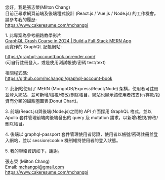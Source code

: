 您好，我是張志榮(Milton Chang)  
目前正尋求網頁前端及後端程式設計 (React.js / Vue.js / Node.js) 的工作機會。  
請參考我的履歷:  
https://www.cakeresume.com/mchangpi

1\. 此專案為參考網路教學影片  
<a href="https://www.youtube.com/watch?v=Vr-QHtbmd38" target="_blank">GraphQL Crash Course in 2024 | Build a Full Stack MERN App</a>  
而實作的 GraphQL 記帳網站:

https://graphql-accountbook.onrender.com/  
(可自行註冊登入，或是使用測試帳號/密碼 test/text)

相關程式碼:  
https://github.com/mchangpi/graphql-account-book

2\. 此網站使用了 MERN (MongoDB/Express/React/Node) 架構，使用者可註冊並登入網站，並可新增/檢視/修改/刪除帳目，網站也顯示該使用者按支付/存款/投資而分類的甜甜圈圖表(Donut Chart)。

3\. 前端(React.js)與後端(Node.js)之間的 API 介面採用 GraphQL 格式，並以 Apollo 套件管理前端向後端發出的 query 及 mutation 請求，以新增/檢視/修改/刪除帳目。

4\. 後端以 graphql-passport 套件管理使用者認證，使用者以帳號/密碼註冊並登入網站，並以 session/cookie 機制維持使用者的登入狀態。

5\. 我的聯絡資訊如下，謝謝。

張志榮 (Milton Chang)  
Email: mchangpi@gmail.com  
https://www.cakeresume.com/mchangpi
